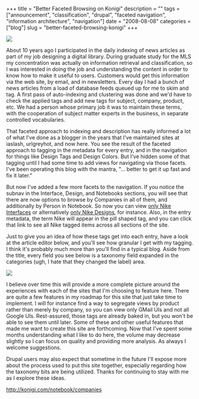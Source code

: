 +++
title = "Better Faceted Browsing on Konigi"
description = ""
tags = ["announcement", "classification", "drupal", "faceted navigation", "information architecture", "navigation"]
date = "2008-08-08"
categories = ["blog"]
slug = "better-faceted-browsing-konigi"
+++



  <div class="notebook-screenshot"><a href="companies.html"><img src="http://media.konigi.com/notebook/konigi-notes-by-company.jpg" class="notebook-image" /></a></div><p>About 10 years ago I participated in the daily indexing of news articles as part of my job designing a digital library. During graduate study for the MLS my concentration was actually on information retrieval and classification, so I was interested in doing the job and understanding the content in order to know how to make it useful to users. Customers would get this information via the web site, by email, and in newsletters. Every day I had a bunch of news articles from a load of database feeds queued up for me to skim and tag. A first pass of auto-indexing and clustering was done and we'd have to check the applied tags and add new tags for subject, company, product, etc. We had a person whose primary job it was to maintain these terms, with the cooperation of subject matter experts in the business, in separate controlled vocabularies. </p>
<p>That faceted approach to indexing and description has really informed a lot of what I've done as a blogger in the years that I've maintained sites at iaslash, urlgreyhot, and now here. You see the result of the faceted approach to tagging in the metadata for every entry, and in the navigation for things like Design Tags and Design Colors. But I've hidden some of that tagging until I had some time to add views for navigating via those facets. I've been operating this blog with the mantra, "... better to get it up fast and fix it later."</p>
<p>But now I've added a few more facets to the navigation. If you notice the subnav in the Interface, Design, and Notebooks sections, you will see that there are now options to browse by Companies in all of them, and additionally by Person in Notebook. So now you can view <a href="../interface/companies/Nike.html">only Nike Interfaces</a> or alternatively <a href="../design/companies/Nike.html">only Nike Designs</a>, for instance. Also, in the entry metadata, the term Nike will appear in the pill shaped tag, and you can click that link to see all Nike tagged items across all sections of the site. </p>
<p>Just to give you an idea of how these tags get into each entry, have a look at the article editor below, and you'll see how granular I get with my tagging. I think it's probably much more than you'll find in a typical blog. Aside from the title, every field you see below is a taxonomy field expanded in the categories (ugh, I hate that they changed the label) area.</p>
<div class="notebook-screenshot"><img src="http://s3.amazonaws.com/konigi/notebook/konigi-editor-taxonomy.png" /></div>
<p>I believe over time this will provide a more complete picture around the experiences with each of the sites that I'm choosing to feature here. There are quite a few features in my roadmap for this site that just take time to implement. I will for instance find a way to segregate views by product rather than merely by company, so you can view only GMail UIs and not all Google UIs. Rest-assured, those tags are already baked in, but you won't be able to see them until later. Some of these and other useful features that made me want to create this site are forthcoming. Now that I've spent some months understanding what I like to do here, the volume may decrease slightly so I can focus on quality and providing more analysis. As always I welcome suggestions.</p>
<p>Drupal users may also expect that sometime in the future I'll expose more about the process used to put this site together, especially regarding how the taxonomy bits are being utilized. Thanks for continuing to stay with me as I explore these ideas.</p>
    
  <a href="companies.html">http://konigi.com/notebook/companies</a>
